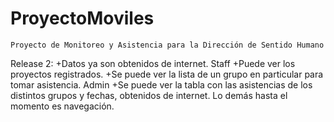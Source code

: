 # ProyectoMoviles

~~~~~~~~~~~~~~~~~~~~~~~~~~~~~~~~~~~~~~~~~~~~~~~~~~~~~~~~~~~~~~~~~~~~~~
Proyecto de Monitoreo y Asistencia para la Dirección de Sentido Humano
~~~~~~~~~~~~~~~~~~~~~~~~~~~~~~~~~~~~~~~~~~~~~~~~~~~~~~~~~~~~~~~~~~~~~~

Release 2:
  +Datos ya son obtenidos de internet.
Staff
  +Puede ver los proyectos registrados.
  +Se puede ver la lista de un grupo en particular para tomar asistencia.
Admin
  +Se puede ver la tabla con las asistencias de los distintos grupos y fechas, obtenidos de internet.
Lo demás hasta el momento es navegación.
